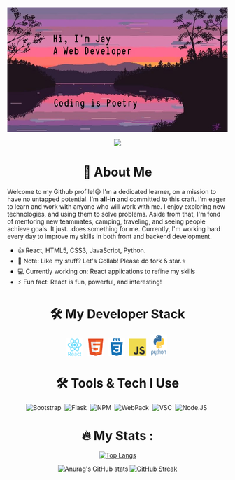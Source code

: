 
<!--  / -->
<p align="center">
 
<!-- </p align="center"> -->
<img src="https://github.com/Ranger-Jay/Ranger-Jay/blob/main/jay-gh-bg.jpg"/>
</p align="center">

<div align="center">
  <div id="badges">
    <a href="https://www.linkedin.com/in/jay-rietzke-68217525a/">
  <img src="https://img.shields.io/badge/LinkedIn-blue?logo=linkedin&logoColor=white&style=for-the-badge">
    </a>
  </div>
  </div>
  <div align="center">

# 📖 About Me
</div>
<p>Welcome to my Github profile!😄&nbsp;I&#39;m a dedicated learner, on a mission to have no untapped potential. I&#39;m <strong>all-in</strong> and committed to this craft. I&#39;m eager to learn and work with anyone who will work with me. I enjoy exploring new technologies, and using them to solve problems. Aside from that, I&#39;m fond of mentoring new teammates, camping, traveling, and seeing people achieve goals. It just...does something for me. Currently, I&#39;m working hard every day to improve my skills in both front and backend development.</p>

- 👍 React, HTML5, CSS3, JavaScript, Python.
- 📝 Note: Like my stuff? Let's Collab! Please do fork & star.⭐
- :computer: Currently working on: React applications to refine my skills
- :zap: Fun fact: React is fun, powerful, and interesting!
<div align="center">


# :hammer_and_wrench: My Developer Stack

  <img src="https://github.com/devicons/devicon/blob/master/icons/react/react-original-wordmark.svg" title="React" alt="React" width="40" height="40"/>&nbsp;
  <img src="https://github.com/devicons/devicon/blob/master/icons/html5/html5-original.svg" title="HTML5" alt="HTML" width="40" height="40"/>&nbsp;
  <img src="https://github.com/devicons/devicon/blob/master/icons/css3/css3-plain-wordmark.svg"  title="CSS3" alt="CSS" width="40" height="40"/>&nbsp;
  <img src="https://github.com/devicons/devicon/blob/master/icons/javascript/javascript-original.svg" title="JavaScript" alt="JavaScript" width="40" height="40"/>&nbsp;
  <img src="https://github.com/devicons/devicon/blob/master/icons/python/python-original-wordmark.svg" title="Python" alt="Python" width="40" height="49"/>&nbsp;
</div>
<div id="other_bages" align="center">

# :hammer_and_wrench: Tools & Tech I Use
<img src="https://img.shields.io/badge/bootstrap-%23563D7C.svg?style=for-the-badge&logo=bootstrap&logoColor=white" title="Bootstrap" alt="Bootstrap"/>&nbsp;
<img src="https://img.shields.io/badge/flask-%23000.svg?style=for-the-badge&logo=flask&logoColor=white" title="Flask" alt="Flask"/>&nbsp;
<img src="https://img.shields.io/badge/NPM-%23CB3837.svg?style=for-the-badge&logo=npm&logoColor=white" title="NPM" alt="NPM"/>&nbsp;
<img src="https://img.shields.io/badge/webpack-%238DD6F9.svg?style=for-the-badge&logo=webpack&logoColor=black"  title="WebPack" alt="WebPack"/>&nbsp;
<img src="https://img.shields.io/badge/Visual%20Studio%20Code-0078d7.svg?style=for-the-badge&logo=visual-studio-code&logoColor=white" title="VSC" alt="VSC"/>&nbsp;
<img src="https://img.shields.io/badge/node.js-6DA55F?style=for-the-badge&logo=node.js&logoColor=white" title="Node.JS" alt="Node.JS"/>&nbsp;
<!-- <img src="https://github.com/devicons/devicon/blob/master/icons/git/git-original-wordmark.svg" title="Git" bg-color="white" alt="Git" width="40" height="40"/> -->
</div>
  
<div align="center">
  

# :fire: My Stats :
[![Top Langs](https://github-readme-stats.vercel.app/api/top-langs/?username=Ranger-Jay&layout=donut)](https://github.com/anuraghazra/github-readme-stats)

![Anurag's GitHub stats](https://github-readme-stats.vercel.app/api?username=Ranger-Jay&show_icons=true&theme=tokyonight)
[![GitHub Streak](http://github-readme-streak-stats.herokuapp.com?user=Ranger-Jay&theme=cobalt)](https://git.io/streak-stats)
</div>
